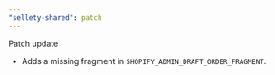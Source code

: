 ```yaml
---
"sellety-shared": patch
---
```


Patch update

- Adds a missing fragment in `SHOPIFY_ADMIN_DRAFT_ORDER_FRAGMENT`.
